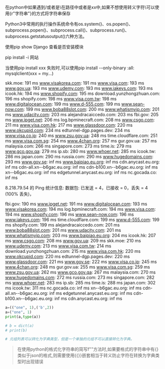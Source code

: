 在python中如果遇到/或者是\在路径中或者是xx中,如果不想使用转义字符\可以使用{r"字符串"}的方式将字符串保存

Python3中常用的执行操作系统命令有os.system()、os.popen()、subprocess.popen()、subprocess.call()、subprocess.run()、subprocess.getstatusoutput()六种方法。



使用pip show Django 查看是否安装模块

pip install -i 网站

当使用pip install xxx 失败时,可以使用pip install --only-binary :all: mysqlclient(xxx = my...)



skk.moe: 191 ms
www.visakorea.com: 191 ms
www.visa.com: 193 ms
www.gov.ua: 193 ms
www.udemy.com: 193 ms
www.iakeys.com: 193 ms
icook.hk: 194 ms
www.shopify.com: 195 ms
download.yunzhongzhuan.com: 196 ms
shopify.com: 198 ms
www.visa.com.tw: 198 ms
www.digitalocean.com: 199 ms
www.d-555.com: 199 ms
www.sean-now.com: 199 ms
www.boba88slot.com: 200 ms
www.whatismyip.com: 201 ms
www.udacity.com: 203 ms
alejandracaiccedo.com: 203 ms
fbi.gov: 205 ms
www.ipget.net: 206 ms
log.bpminecraft.com: 208 ms
www.csgo.com: 211 ms
www.visa.com.hk: 217 ms
www.glassdoor.com: 220 ms
www.okcupid.com: 234 ms
edtunnel-dgp.pages.dev: 234 ms
www.visa.co.jp: 240 ms
www.zsu.gov.ua: 248 ms
time.cloudflare.com: 251 ms
www.visa.com.sg: 254 ms
www.4chan.org: 257 ms
gur.gov.ua: 257 ms
malaysia.com: 266 ms
singapore.com: 273 ms
time.is: 279 ms
www.gco.gov.qa: 279 ms
ip.sb: 280 ms
www.whoer.net: 285 ms
icook.tw: 286 ms
japan.com: 290 ms
russia.com: 290 ms
www.hugedomains.com: 293 ms
www.gov.se: inf ms
www.baipiao.eu.org: inf ms
cdn.anycast.eu.org: inf ms
cdn-all.xn--b6gac.eu.org: inf ms
cdn-b100.xn--b6gac.eu.org: inf ms
xn--b6gac.eu.org: inf ms
edgetunnel.anycast.eu.org: inf ms
nc.gocada.co: inf ms

8.218.79.54 的 Ping 统计信息:
    数据包: 已发送 = 4，已接收 = 0，丢失 = 4 (100% 丢失)，

fbi.gov: 190 ms
www.ipget.net: 191 ms
www.digitalocean.com: 193 ms
www.visakorea.com: 194 ms
log.bpminecraft.com: 194 ms
www.visa.com: 194 ms
www.shopify.com: 196 ms
www.sean-now.com: 196 ms
www.iakeys.com: 196 ms
time.cloudflare.com: 199 ms
www.d-555.com: 199 ms
shopify.com: 199 ms
alejandracaiccedo.com: 201 ms
www.boba88slot.com: 201 ms
www.udacity.com: 201 ms
www.whatismyip.com: 203 ms
www.baipiao.eu.org: 204 ms
icook.hk: 207 ms
www.csgo.com: 208 ms
www.gov.ua: 209 ms
skk.moe: 210 ms
www.udemy.com: 213 ms
www.visa.com.tw: 214 ms
download.yunzhongzhuan.com: 215 ms
www.visa.com.hk: 220 ms
www.okcupid.com: 220 ms
edtunnel-dgp.pages.dev: 220 ms
www.glassdoor.com: 221 ms
www.gov.se: 222 ms
www.visa.co.jp: 245 ms
www.4chan.org: 248 ms
gur.gov.ua: 255 ms
www.visa.com.sg: 259 ms
www.zsu.gov.ua: 262 ms
www.gco.gov.qa: 267 ms
malaysia.com: 270 ms
www.hugedomains.com: 272 ms
russia.com: 273 ms
singapore.com: 282 ms
www.whoer.net: 283 ms
ip.sb: 285 ms
time.is: 288 ms
japan.com: 302 ms
icook.tw: 311 ms
nc.gocada.co: inf ms
xn--b6gac.eu.org: inf ms
cdn-all.xn--b6gac.eu.org: inf ms
edgetunnel.anycast.eu.org: inf ms
cdn-b100.xn--b6gac.eu.org: inf ms
cdn.anycast.eu.org: inf ms

```python
a=(("one", 1),('b',2))
a=("one", 1)
print(a,type(a))

# b = dict(a)
# print(b)

# 元组列表可以转化为字典类型，但是一个单独的元组不可以直接转化为字典。
```

> 在使用python的格式化字符串的简写f""方法时,如果要格式的字符串中有{}类似于json的格式,则需要使用{{}}嵌套相当于转义防止字符在转换为字典类型时出现错误